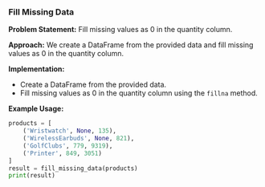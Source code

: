 
### Fill Missing Data

**Problem Statement:**
Fill missing values as 0 in the quantity column.

**Approach:**
We create a DataFrame from the provided data and fill missing values as 0 in the quantity column.

**Implementation:**
- Create a DataFrame from the provided data.
- Fill missing values as 0 in the quantity column using the `fillna` method.

**Example Usage:**
```python
products = [
    ('Wristwatch', None, 135),
    ('WirelessEarbuds', None, 821),
    ('GolfClubs', 779, 9319),
    ('Printer', 849, 3051)
]
result = fill_missing_data(products)
print(result)
```
